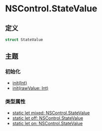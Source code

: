 # NSControl.StateValue

## 定义

```swift
struct StateValue
```

## 主题

### 初始化

* [init(Int)](./2899744-init.md)
* [init(rawValue: Int)](./2899777-init.md)

### 类型属性

* [static let mixed: NSControl.StateValue](./2876346-mixed.md)
* [static let off: NSControl.StateValue](./2876348-off.md)
* [static let on: NSControl.StateValue](./2876355-on.md)